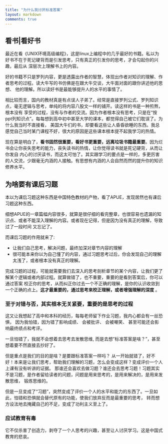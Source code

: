 ```yaml
---
title: "为什么我讨厌标准答案"
layout: markdown
comments: true
---
```


## 看书|看好书

最近在看《UNIX环境高级编程》，这是linux上编程中的几乎最好的书籍。私以为好书不在于死记硬背而是引发思考，只有真正的引发你的思考，才会勾起你的兴趣，最后从
深层次上理解书上的内容。

好的书籍不只是罗列内容，更是透露出作者的智慧，体现出作者对知识的理解、作者思考的过程。读大牛写的书仿佛是在跟大牛交谈，大牛面对面的跟你讲述他的思想、
他的理解。所以读好书是最能够提升人的水平的事情了。

相比较而言，国内的教材真是有点误人子弟了。经常是直接罗列公式、罗列知识点，毫无逻辑与思考，单纯的将内容八股文一样的铺开。读这样的书是一种煎熬，根本没有
享受的过程，没有与作者的交流。因为作者根本没有思考，只是在“按ppt列知识点”。每每想到高中初中甚至大学的课本，都觉得自己被它们耽误了。为什么我当时不直接看，
美国大牛们的书，却要看这些让人昏昏欲睡的东西。我总感觉自己当时某门课程不好，很大的原因是这些课本根本提不起我学习的热情。

现在算是明白了，**看书固然很重要，看好书更重要，远离垃圾书籍最重要**。因为烂书会让你丧失思考的能力，丧失读书的热情，让你觉得读书就是死记硬背，从而让你发自
内心的讨厌读书，而这太可怕了。其实跟学习的要点是一样的，多更厉害的人交流，少跟毫无内涵的人接触。有思想有内涵的人会自然而然的提升你的知识修养水平。


## 为啥要有课后习题

本以为课后习题这种东西是中国特色教材的产物，看了APUE，发现居然也有课后习题这种东西。

细想APUE的一章篇幅内容很多，就算是很仔细的看完整章，也很容易也遗漏的知识点、或者不能深入理解的内容。或者现在记得，但是因为没有真正的理解，导致过了一段时间
又忘记了。

而课后习题的作用就来了:
* 让我们自己思考，解决问题，最终加深对章节内容的理解
* 很可能本来你以为自己懂了的内容，通过习题思考过后，你会发现自己的理解太浅了，或者根本没有真正的理解。

完成习题的过程，可能就需要我们去深入的思考剖析章节的某个内容，让我们更了解某个逻辑或者内部过程。就算做错了，也不重要，重要的是看到答案后，你可以通过答案
校正你的思考，从而纠正你过去一个不正确的理解，是你的认识收敛到一个正确的点上。**这才最重要的，通过思考来校正理解，或者增强理解的深度** 。


### 至于对错与否，其实根本无关紧要，重要的是思考的过程

这又让我想起了高中和本科的经历，每每老师留下作业习题，我内心都会有一丝恐惧，
因为我怕错，因为错了影响成绩、 会被批评、 会被嘲笑、 甚至可能还会影响最终绩点和考评。

一旦怕错了，我就不会想着去思考去发散思维, 而是去想“标准答案是啥？”，甚至想着要不然直接去抄好了。

但是重点是我们的目的是啥？是要跟标准答案一样吗？
从一开始就错了，好不好！本来是让我们思考，帮助我们理解的习题，怎么会变成这样？变成评价一个人上课有没有听讲的证据。
那谁还会喜欢去做习题？谁还会去思考习题！习题其实不是习题，是作者留给读者的问题，问题是用来思考的，是用来解决的，是用来发散思维，
锻炼思维的。

但是一旦变成了“习题”，突然变成了评价一个人的水平和能力的东西了。一旦如此，怕错和恐惧就会替代原有的功能，使我们放弃反而是最重要的思考，
转而想方设法地去掩藏自己的不足，变成了功利主义至上了。


### 应试教育有毒

它不仅杀害了创造力，剥夺了一个人思考的兴趣，甚至让人讨厌学习。这是中国式教育的悲哀。


